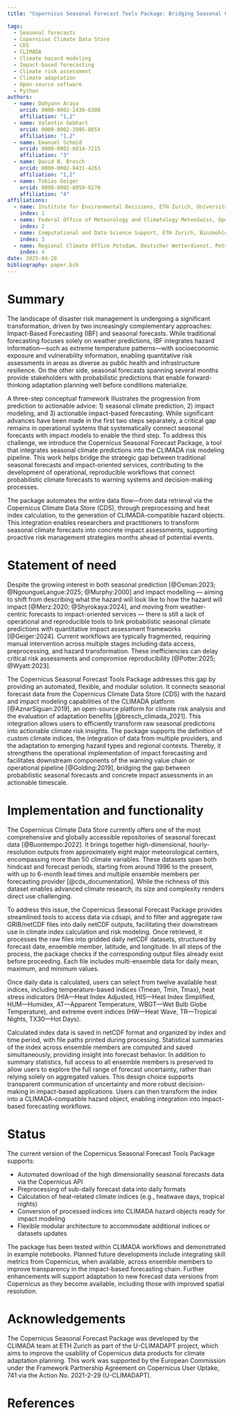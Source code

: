 ```yaml
---
title: "Copernicus Seasonal Forecast Tools Package: Bridging Seasonal Climate Predictions and Impact Models for Operational Risk Assessment"

tags:
  - Seasonal forecasts
  - Copernicus Climate Data Store
  - CDS
  - CLIMADA
  - Climate hazard modeling
  - Impact-based forecasting
  - Climate risk assessment
  - Climate adaptation
  - Open-source software
  - Python
authors:
  - name: Dahyann Araya
    orcid: 0000-0002-2439-6308
    affiliation: "1,2"
  - name: Valentin Gebhart
    orcid: 0000-0002-3995-865X
    affiliation: "1,2"
  - name: Emanuel Schmid
    orcid: 0000-0002-6814-7215
    affiliation: "3"
  - name: David N. Bresch
    orcid: 0000-0002-8431-4263
    affiliation: "1,2"
  - name: Tobias Geiger
    orcid: 0000-0002-8059-8270
    affiliation: "4"
affiliations:
  - name: Institute for Environmental Decisions, ETH Zurich, Universitätstr. 22, 8092 Zurich, Switzerland
    index: 1
  - name: Federal Office of Meteorology and Climatology MeteoSwiss, Operation Center 1, P.O. Box 257, 8058 Zurich-Airport, Switzerland
    index: 2
  - name: Computational and Data Science Support, ETH Zurich, Binzmühlestrasse 130, 8092 Zurich, Switzerland
    index: 3
  - name: Regional Climate Office Potsdam, Deutscher Wetterdienst, Potsdam, Germany
    index: 4
date: 2025-04-28
bibliography: paper.bib
---
```


# Summary

The landscape of disaster risk management is undergoing a significant transformation, driven by two increasingly complementary approaches: Impact-Based Forecasting (IBF) and seasonal forecasts.  While traditional forecasting focuses solely on weather predictions, IBF integrates hazard information—such as extreme temperature patterns—with socioeconomic exposure and vulnerability information, enabling quantitative risk assessments in areas as diverse as public health and infrastructure resilience.  On the other side, seasonal forecasts spanning several months provide stakeholders with probabilistic predictions that enable forward-thinking adaptation planning well before conditions materialize.

A three-step conceptual framework illustrates the progression from prediction to actionable advice: 1) seasonal climate prediction, 2) impact modeling, and 3) actionable impact-based forecasting. While significant advances have been made in the first two steps separately, a critical gap remains in operational systems that systematically connect seasonal forecasts with impact models to enable the third step. To address this challenge, we introduce the Copernicus Seasonal Forecast  Package, a tool that integrates seasonal climate predictions into the CLIMADA risk modeling pipeline. This work helps bridge the strategic gap between traditional seasonal forecasts and impact-oriented services, contributing to the development of operational, reproducible workflows that connect probabilistic climate forecasts to warning systems and decision-making processes.

The package automates the entire data flow—from data retrieval via the Copernicus Climate Data Store (CDS), through preprocessing and heat  index calculation, to the generation of CLIMADA-compatible hazard objects. This integration enables researchers and practitioners to transform seasonal climate forecasts into concrete impact assessments, supporting proactive risk management strategies months ahead of potential events.

# Statement of need

Despite the growing interest in both seasonal prediction [@Osman:2023; @NgoungueLangue:2025; @Murphy:2000] and impact modelling — aiming to shift from describing what the hazard will look like to how the hazard will impact [@Merz:2020; @Shyrokaya:2024], and moving from weather-centric forecasts to impact-oriented services — there is still a lack of operational and reproducible tools to link probabilistic seasonal climate predictions with quantitative impact assessment frameworks [@Geiger:2024]. Current workflows are typically fragmented, requiring manual intervention across multiple stages including data access, preprocessing, and hazard transformation. These inefficiencies can delay critical risk assessments and compromise reproducibility [@Potter:2025; @Wyatt:2023].

The Copernicus Seasonal Forecast Tools Package addresses this gap by providing an automated, flexible, and modular solution. It connects seasonal forecast data from the Copernicus Climate Data Store (CDS) with the hazard and impact modeling capabilities of the CLIMADA platform [@AznarSiguan:2019], an open-source platform for climate risk analysis and the evaluation of adaptation benefits [@bresch_climada_2021]. This integration allows users to efficiently transform raw seasonal predictions into actionable climate risk insights. The package supports the definition of custom climate indices, the integration of data from multiple providers, and the adaptation to emerging hazard types and regional contexts. Thereby, it strengthens the operational implementation of impact forecasting and facilitates downstream components of the warning value chain or operational pipeline [@Golding:2019], bridging the gap between probabilistic seasonal forecasts and concrete impact assessments in an actionable timescale.

# Implementation and functionality

The Copernicus Climate Data Store currently offers one of the most comprehensive and globally accessible repositories of seasonal forecast data [@Buontempo:2022]. It brings together high-dimensional, hourly-resolution outputs from approximately eight major meteorological centers, encompassing more than 50 climate variables. These datasets span both hindcast and forecast periods, starting from around 1996 to the present, with up to 6-month lead times and multiple ensemble members per forecasting provider [@cds_documentation]. While the richness of this dataset enables advanced climate research, its size and complexity renders direct use challenging.

To address this issue, the Copernicus Seasonal Forecast Package provides streamlined tools to access data via cdsapi, and to filter and aggregate raw GRIB/netCDF files into daily netCDF outputs, facilitating their downstream use in climate index calculation and risk modeling. Once retrieved, it processes the raw files into gridded daily netCDF datasets, structured by forecast date, ensemble member, latitude, and longitude. In all steps of the process, the package checks if the corresponding output files already exist before proceeding. Each file includes multi-ensemble data for daily mean, maximum, and minimum values.

Once daily data is calculated, users can select from twelve available heat indices, including temperature-based indices (Tmean, Tmin, Tmax), heat stress indicators (HIA—Heat Index Adjusted, HIS—Heat Index Simplified, HUM—Humidex, AT—Apparent Temperature, WBGT—Wet Bulb Globe Temperature), and extreme event indices (HW—Heat Wave, TR—Tropical Nights, TX30—Hot Days).

Calculated index data is saved in netCDF format and organized by index and time period, with file paths printed during processing. Statistical summaries of the index across ensemble members are computed and saved simultaneously, providing insight into forecast behavior. In addition to summary statistics, full access to all ensemble members is preserved to allow users to explore the full range of forecast uncertainty, rather than relying solely on aggregated values. This design choice supports transparent communication of uncertainty and more robust decision-making in impact-based applications. Users can then transform the index into a CLIMADA-compatible hazard object, enabling integration into impact-based forecasting workflows.

# Status

The current version of the Copernicus Seasonal Forecast Tools Package supports:

- Automated download of the high dimensionality seasonal forecasts data via the Copernicus API
- Preprocessing of sub-daily forecast data into daily formats
- Calculation of heat-related climate indices (e.g., heatwave days, tropical nights)
- Conversion of processed indices into CLIMADA hazard objects ready for impact modeling
- Flexible modular architecture to accommodate additional indices or datasets updates

The package has been tested within CLIMADA workflows and demonstrated in example notebooks. Planned future developments include integrating skill metrics from Copernicus, when available, across ensemble members to improve transparency in the impact-based forecasting chain. Further enhancements will support adaptation to new forecast data versions from Copernicus as they become available, including those with improved spatial resolution.

# Acknowledgements

The Copernicus Seasonal Forecast Package was developed by the CLIMADA team at ETH Zurich as part of the U-CLIMADAPT project, which aims to improve the usability of Copernicus data products for climate adaptation planning.
This work was supported by the European Commission under the Framework Partnership Agreement on Copernicus User Uptake, 741 via the Action No. 2021-2-29 (U-CLIMADAPT). 

# References
